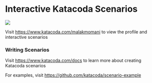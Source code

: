 # Interactive Katacoda Scenarios

[![](http://shields.katacoda.com/katacoda/malakmomani/count.svg)](https://www.katacoda.com/malakmomani "Get your profile on Katacoda.com")

Visit https://www.katacoda.com/malakmomani to view the profile and interactive scenarios

### Writing Scenarios
Visit https://www.katacoda.com/docs to learn more about creating Katacoda scenarios

For examples, visit https://github.com/katacoda/scenario-example
